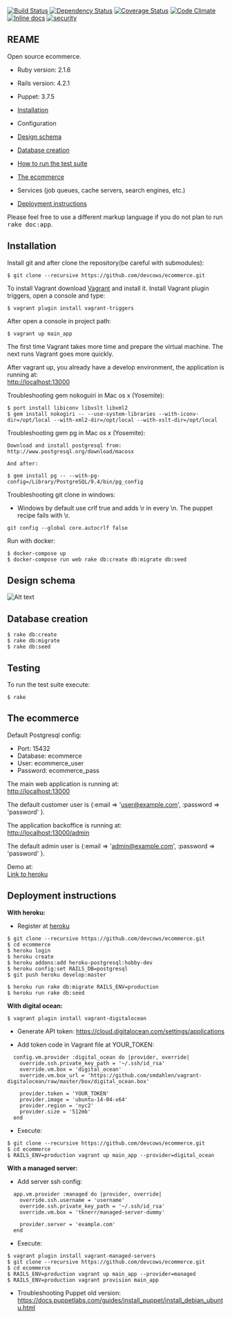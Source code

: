 [![Build Status](https://travis-ci.org/ylosix/ylosix.svg?branch=develop)](https://travis-ci.org/ylosix/ylosix)
[![Dependency Status](https://gemnasium.com/ylosix/ylosix.svg)](https://gemnasium.com/ylosix/ylosix)
[![Coverage Status](https://coveralls.io/repos/ylosix/ylosix/badge.svg?branch=develop)](https://coveralls.io/r/ylosix/ylosix?branch=develop)
[![Code Climate](https://codeclimate.com/github/ylosix/ylosix/badges/gpa.svg)](https://codeclimate.com/github/ylosix/ylosix)
[![Inline docs](http://inch-ci.org/github/ylosix/ylosix.svg?branch=develop)](http://inch-ci.org/github/ylosix/ylosix)
[![security](https://hakiri.io/github/ylosix/ylosix/develop.svg)](https://hakiri.io/github/ylosix/ylosix)

## REAME

Open source ecommerce.

  * Ruby version: 2.1.6
  
  * Rails version: 4.2.1
  
  * Puppet: 3.7.5
  
  * [Installation](#installation)
  
  * Configuration
  
  * [Design schema](#design-schema)
  
  * [Database creation](#database-creation)
  
  * [How to run the test suite](#testing)
  
  * [The ecommerce](#the-ecommerce)
  
  * Services (job queues, cache servers, search engines, etc.)
  
  * [Deployment instructions](#deployment-instructions)


Please feel free to use a different markup language if you do not plan to run
<tt>rake doc:app</tt>.


## Installation

Install git and after clone the repository(be careful with submodules):

```
$ git clone --recursive https://github.com/devcows/ecommerce.git
```

To install Vagrant download [Vagrant](https://www.vagrantup.com) and install it. Install Vagrant plugin triggers, open a console and type:

```
$ vagrant plugin install vagrant-triggers
```

After open a console in project path:

```
$ vagrant up main_app
```

The first time Vagrant takes more time and prepare the virtual machine. The next runs Vagrant goes more quickly.

After vagrant up, you already have a develop environment, the application is running at: <br />
[http://localhost:13000](http://localhost:13000)

Troubleshooting gem nokoguiri in Mac os x (Yosemite):
```
$ port install libiconv libxslt libxml2
$ gem install nokogiri -- --use-system-libraries --with-iconv-dir=/opt/local --with-xml2-dir=/opt/local --with-xslt-dir=/opt/local
```

Troubleshooting gem pg in Mac os x (Yosemite):
```
Download and install postgresql from:
http://www.postgresql.org/download/macosx

And after:

$ gem install pg -- --with-pg-config=/Library/PostgreSQL/9.4/bin/pg_config
```

Troubleshooting git clone in windows:
  - Windows by default use crlf true and adds \r in every \n. The puppet recipe fails with \r. 
```
git config --global core.autocrlf false
```

Run with docker:
```
$ docker-compose up
$ docker-compose run web rake db:create db:migrate db:seed
```

## Design schema

![Alt text](https://raw.githubusercontent.com/devcows/ecommerce/develop/erd.png "Design")


## Database creation

```
$ rake db:create
$ rake db:migrate
$ rake db:seed
```

## Testing

To run the test suite execute:

```
$ rake
```

## The ecommerce

Default Postgresql config: <br />
  - Port: 15432 <br />
  - Database: ecommerce <br />
  - User: ecommerce_user <br />
  - Password: ecommerce_pass <br />

The main web application is running at: <br />
[http://localhost:13000](http://localhost:13000)

The default customer user is {:email => 'user@example.com', :password => 'password' }.

The application backoffice is running at: <br />
[http://localhost:13000/admin](http://localhost:13000/admin)

The default admin user is {:email => 'admin@example.com', :password => 'password' }.

Demo at: <br />
[Link to heroku](http://devcows-ecommerce.herokuapp.com)

## Deployment instructions

__With heroku:__
  - Register at [heroku](https://www.heroku.com)

```
$ git clone --recursive https://github.com/devcows/ecommerce.git
$ cd ecommerce
$ heroku login
$ heroku create
$ heroku addons:add heroku-postgresql:hobby-dev
$ heroku config:set RAILS_DB=postgresql
$ git push heroku develop:master

$ heroku run rake db:migrate RAILS_ENV=production
$ heroku run rake db:seed
```

__With digital ocean:__
```
$ vagrant plugin install vagrant-digitalocean
```

  - Generate API token:
    https://cloud.digitalocean.com/settings/applications

  - Add token code in Vagrant file at YOUR_TOKEN:
```
  config.vm.provider :digital_ocean do |provider, override|
    override.ssh.private_key_path = '~/.ssh/id_rsa'
    override.vm.box = 'digital_ocean'
    override.vm.box_url = 'https://github.com/smdahlen/vagrant-digitalocean/raw/master/box/digital_ocean.box'

    provider.token = 'YOUR_TOKEN'
    provider.image = 'ubuntu-14-04-x64'
    provider.region = 'nyc2'
    provider.size = '512mb'
  end
```

  - Execute:
```
$ git clone --recursive https://github.com/devcows/ecommerce.git
$ cd ecommerce
$ RAILS_ENV=production vagrant up main_app --provider=digital_ocean
```

__With a managed server:__

  - Add server ssh config:
```
  app.vm.provider :managed do |provider, override|
    override.ssh.username = 'username'
    override.ssh.private_key_path = '~/.ssh/id_rsa'
    override.vm.box = 'tknerr/managed-server-dummy'

    provider.server = 'example.com'
  end  
```

  - Execute:
```
$ vagrant plugin install vagrant-managed-servers
$ git clone --recursive https://github.com/devcows/ecommerce.git
$ cd ecommerce
$ RAILS_ENV=production vagrant up main_app --provider=managed
$ RAILS_ENV=production vagrant provision main_app
```

  - Troubleshooting Puppet old version:
    https://docs.puppetlabs.com/guides/install_puppet/install_debian_ubuntu.html